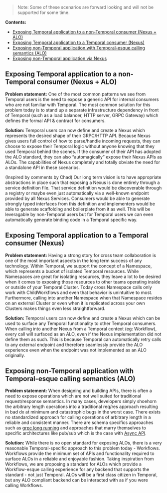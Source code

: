 > Note: Some of these scenarios are forward looking and will not be supported for some time. 

**Contents:**

- [Exposing Temporal application to a non-Temporal consumer (Nexus + ALO)](#exposing-temporal-application-to-a-non-temporal-consumer-nexus--alo)
- [Exposing Temporal application to a Temporal consumer (Nexus)](#exposing-temporal-application-to-a-temporal-consumer-nexus)
- [Exposing non-Temporal application with Temporal-esque calling semantics (ALO)](#exposing-non-temporal-application-with-temporal-esque-calling-semantics-alo)
- [Exposing non-Temporal application via Nexus](#exposing-non-temporal-application-via-nexus)

## Exposing Temporal application to a non-Temporal consumer (Nexus + ALO)

**Problem statement:** One of the most common patterns we see from Temporal users is the need to expose a generic API for internal consumers who are not familiar with Temporal. The most common solution for this problem today is to stand up a separate infrastructure dependency in front of Temporal (such as a load balancer, HTTP server, GRPC Gateway) which defines the formal API & contract for consumers.

**Solution:** Temporal users can now define and create a Nexus which represents the desired shape of their GRPC/HTTP API. Because Nexus gives users full control of how to parse/handle incoming requests, they can choose to expose their Temporal logic without anyone knowing that they used Temporal behind the scenes. If the consumer of their API has adopted the ALO standard, they can also “automagically” expose their Nexus APIs as ALOs. The capabilities of Nexus completely and totally obviate the need for a standalone API in these scenarios.

(Inspired by comments by Chad) Our long term vision is to have appropriate abstractions in place such that exposing a Nexus is done entirely through a service definition file. That service definition would be discoverable through a registry or maybe even just automatically via a well-known endpoint provided by all Nexus Services. Consumers would be able to generate strongly typed interfaces from this definition and implementers would be able to generate scaffolding and boilerplate from it as well. This will be leveragable by non-Temporal users but for Temporal users we can even automatically generate binding code in a Temporal specific way.

## Exposing Temporal application to a Temporal consumer (Nexus)

**Problem statement:** Having a strong story for cross team collaboration is one of the most important aspects in the long term success of any technology. Within Temporal, we support the concept of a Namespace, which represents a bucket of isolated Temporal resources. While Namespaces are great for isolating resources, they leave a lot to be desired when it comes to exposing those resources to other teams operating inside or outside of your Temporal Cluster. Today cross Namespace calls only work with ChildWorkflows and even that behavior is unintuitive to most. Furthermore, calling into another Namespace when that Namespace resides on an external Cluster or even when it is replicated across your own Clusters makes things even less straightforward. 

**Solution:** Temporal users can now define and create a Nexus which can be used to surface any Temporal functionality to other Temporal consumers. When calling into another Nexus from a Temporal context (eg: Workflow), every call will surfaced as an ALO, even if the Nexus implementation did not define them as such. This is because Temporal can automatically retry calls to any external endpoint and therefore seamlessly provide the ALO experience even when the endpoint was not implemented as an ALO originally. 

## Exposing non-Temporal application with Temporal-esque calling semantics (ALO)

**Problem statement:** When designing and building APIs, there is often a need to expose operations which are not well suited for traditional request/response semantics. In many cases, developers simply shoehorn the arbitrary length operations into a traditional req/res approach resulting in bad dx at minimum and catastrophic bugs in the worst case. There exists no standardized approach for calling operations of arbitrary length in a reliable and consistent manner. There are schema specifics approaches such as [grpc long running](https://cloud.google.com/spanner/docs/reference/rpc/google.longrunning) and approaches that marry themselves to specific architectures like pub/sub which is the case with [Async API](https://www.asyncapi.com/). 

**Solution:** While there is no open standard for exposing ALOs, there is a very reasonable Temporal-specific approach to this problem today - Workflows. Workflows provide the minimum set of APIs and functionality required to surface ALOs in a reliable and enjoyable fashion. Taking inspiration from Workflows, we are proposing a standard for ALOs which provide a Workflow-esque calling experience for any backend that supports the standard - not just Temporal. ALOs will be a first class citizen in Temporal, but any ALO compliant backend can be interacted with as if you were calling Workflows. 